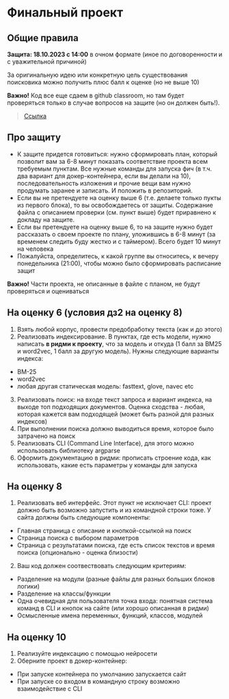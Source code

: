 # Финальный проект
## Общие правила
**Защита: 18.10.2023 c 14:00** в очном формате (иное по договоренности и с уважительной причиной)

За оригинальную идею или конкретную цель существования поисковика можно получить плюс балл к оценке (но не выше 10)

**Важно!**
Код все еще сдаем в github classroom, но там будет проверяться только в случае вопросов на защите (но он должен быть!).

> [Ссылка](https://classroom.github.com/a/iHpKfUUO)

## Про защиту
- К защите придется готовиться: нужно сформировать план, который позволит вам за 6-8 минут показать соответствие проекта всем требуемым пунктам. Все нужные команды для запуска фич (в т.ч. два вариант для докер-контейнера, если вы делали на 10), последовательность изложения и прочие вещи вам нужно продумать заранее и записать. И положить в репозиторий.
- Если вы не претендуете на оценку выше 6 (т.е. делаете только пукты из первого блока), то вы освобождаетесь от защиты. Содержание файла с описанием проверки (см. пункт выше) будет приравнено к докладу на защите.
- Если вы претендуете на оценку выше 6, то на защите нужно будет рассказать о своем проекте по плану, уложившись в 6-8 минут (за временем следить буду жестко и с таймером). Всего будет 10 минут на человека
- Пожалуйста, определитесь, к какой группе вы относитесь, к вечеру понедельника (21:00), чтобы можно было сформировать расписание защит

**Важно!**
Части проекта, не описанные в файле с планом, не будут проверяться и оцениваться
  

## На оценку 6 (условия дз2 на оценку 8)
1. Взять любой корпус, провести предобработку текста (как и до этого)
2. Реализовать индексирование. В пунктах, где есть модели, нужно написать **в ридми к проекту**, что за модель и откуда (1 балл за BM25 и word2vec, 1 балл за другую модель). Нужны следующие варианты индекса:
  - BM-25
  - word2vec
  - любая другая статическая модель: fasttext, glove, navec etc
3. Реализовать поиск: на входе текст запроса и вариант индекса, на выходе топ подходящих документов. Оценка сходства - любая, которая кажется вам подходящей (может быть разной для разных индексов)
4. При выполнении поиска должно выводиться время, которое было затрачено на поиск
4. Реализовать CLI (Command Line Interface), для этого можно использовать библиотеку argparse
5. Оформить документацию в ридми: прописать строение кода, как использовать, какие есть параметры у команды для запуска
## На оценку 8
1. Реализовать веб интерфейс. Этот пункт не исключает CLI: проект должно быть возможно запустить и из командной строки тоже. У сайта должны быть следующие компоненты:
  - Главная страница с описание и кнопкой-ссылкой на поиск
  - Страница поиска с выбором параметров
  - Страница с результатами поиска, где есть список текстов и время поиска (опционально - оценка близости)
2. Ваш код должен соотвествовать следующим критериям:
  - Разделение на модули (разные файлы для разных больших блоков логики)
  - Разделение на классы/функции
  - Одна очевидная для пользователя точка входа: понятная система команд в CLI и кнопок на сайте (или хорошо описанная в ридми)
  - Осмысленные имена переменных, функций, классов, модулей
## На оценку 10
1. Реализуйте индексацию с помощью нейросети
2. Оберните проект в докер-контейнер:
  - При запуске контейнера по умолчанию запускается сайт
  - При запуске со входом в командную строку возможно взаимодействие с CLI
